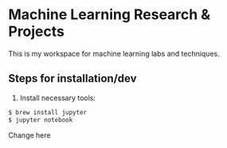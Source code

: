 # Machine Learning Research & Projects
This is my workspace for machine learning labs and techniques. 

## Steps for installation/dev
1. Install necessary tools:
```bash
$ brew install jupyter
$ jupyter notebook
```
Change here

